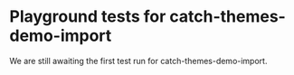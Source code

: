 # Playground tests for catch-themes-demo-import
We are still awaiting the first test run for catch-themes-demo-import.
